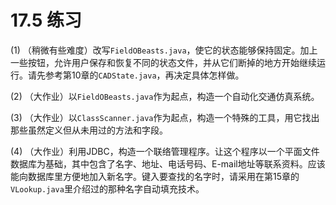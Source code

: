 # 17.5 练习

(1) （稍微有些难度）改写`FieldOBeasts.java`，使它的状态能够保持固定。加上一些按钮，允许用户保存和恢复不同的状态文件，并从它们断掉的地方开始继续运行。请先参考第10章的`CADState.java`，再决定具体怎样做。

(2) （大作业）以`FieldOBeasts.java`作为起点，构造一个自动化交通仿真系统。

(3) （大作业）以`ClassScanner.java`作为起点，构造一个特殊的工具，用它找出那些虽然定义但从未用过的方法和字段。

(4) （大作业）利用JDBC，构造一个联络管理程序。让这个程序以一个平面文件数据库为基础，其中包含了名字、地址、电话号码、E-mail地址等联系资料。应该能向数据库里方便地加入新名字。键入要查找的名字时，请采用在第15章的`VLookup.java`里介绍过的那种名字自动填充技术。
